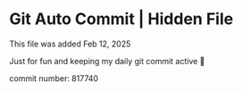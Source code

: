 # Git Auto Commit | Hidden File

This file was added Feb 12, 2025

Just for fun and keeping my daily git commit active 🤪

commit number: 817740

